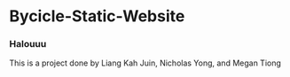 # Bycicle-Static-Website

### Halouuu
This is a project done by Liang Kah Juin, Nicholas Yong, and Megan Tiong
